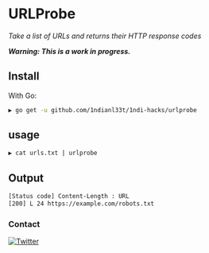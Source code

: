 # URLProbe


*Take a list of URLs and returns their HTTP response codes*

***Warning: This is a work in progress.***

## Install

With Go:

```bash
▶ go get -u github.com/1ndianl33t/1ndi-hacks/urlprobe
```
## usage
```bash
▶ cat urls.txt | urlprobe 
```
## Output
```bash
[Status code] Content-Length : URL
[200] L 24 https://example.com/robots.txt
```
### Contact
[![Twitter](https://img.shields.io/badge/twitter-@1ndianl33t-blue.svg)](https://twitter.com/1ndianl33t)

